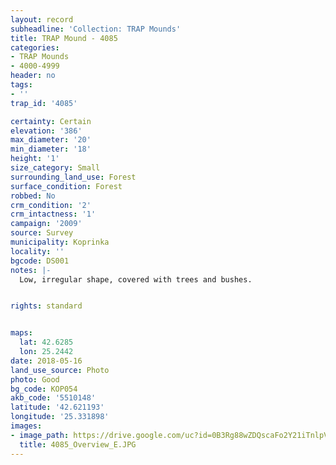 ```yaml
---
layout: record
subheadline: 'Collection: TRAP Mounds'
title: TRAP Mound - 4085
categories:
- TRAP Mounds
- 4000-4999
header: no
tags:
- ''
trap_id: '4085'

certainty: Certain
elevation: '386'
max_diameter: '20'
min_diameter: '18'
height: '1'
size_category: Small
surrounding_land_use: Forest
surface_condition: Forest
robbed: No
crm_condition: '2'
crm_intactness: '1'
campaign: '2009'
source: Survey
municipality: Koprinka
locality: ''
bgcode: DS001
notes: |-
  Low, irregular shape, covered with trees and bushes.


rights: standard


maps:
  lat: 42.6285
  lon: 25.2442
date: 2018-05-16
land_use_source: Photo
photo: Good
bg_code: КОР054
akb_code: '5510148'
latitude: '42.621193'
longitude: '25.331898'
images:
- image_path: https://drive.google.com/uc?id=0B3Rg88wZDQscaFo2Y21iTnlpVjA
  title: 4085_Overview_E.JPG
---
```

